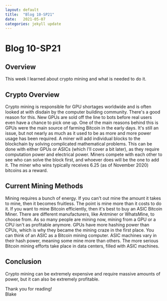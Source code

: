 ```yaml
---
layout: default
title:  "Blog 10-SP21"
date:   2021-05-07
categories: jekyll update
---
```


<h1>Blog 10-SP21</h1>

<h2>Overview</h2>
This week I learned about crypto mining and what is needed to do it.


<h2>Crypto Overview</h2>
Crypto mining is responsible for GPU shortages worldwide and is often looked at with disdain by the computer building community. There's a good reason for this. New GPUs are sold off the line to bots before real users even have a chance to pick one up. One of the main reasons behind this is GPUs were the main source of farming Bitcoin in the early days. It's still an issue, but not nearly as much as it used to be as more and more power usage has been required. A miner will add individual blocks to the blockchain by solving complicated mathematical problems. This can be done with either GPUs or ASICs (which I'll cover a bit later), as they require computation power and electrical power. Miners compete with each other to see who can solve the block first, and whoever does will be the one to add it. The miner who wins typically receives 6.25 (as of November 2020) bitcoins as a reward. 

<h2>Current Mining Methods</h2>
Mining requires a bunch of energy. If you can't out mine the amount it takes to mine, then it becomes fruitless. The point is mine more than it costs to do it. If you want to mine Bitcoin efficiently, then it's best to buy an ASIC Bitcoin Miner. There are different manufacturers, like Antminer or WhatsMine, to choose from. As so many people are mining now, mining from a GPU or a CPU isn't as profitable anymore. GPUs have more hashing power than CPUs, which is why they became the mining craze in the first place. You can think of an ASIC as a Bitcoin mining computer. ASIC machines vary in their hash power, meaning some mine more than others. The more serious Bitcoin mining efforts take place in data centers, filled with ASIC machines. 


<h2>Conclusion</h2>
Crypto mining can be extremely expensive and require massive amounts of power, but it can also be extremely profitable. 

Thank you for reading!<br/>
Blake
